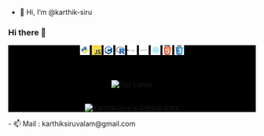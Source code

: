 - 👋 Hi, I’m @karthik-siru
### Hi there 👋
<div align="center" style="background-color:#000">
  <code><img height="20" src="https://raw.githubusercontent.com/github/explore/80688e429a7d4ef2fca1e82350fe8e3517d3494d/topics/python/python.png"></code>
  <code><img height="20" src="https://raw.githubusercontent.com/github/explore/80688e429a7d4ef2fca1e82350fe8e3517d3494d/topics/javascript/javascript.png"></code>
  <code><img height="20" src="https://raw.githubusercontent.com/github/explore/80688e429a7d4ef2fca1e82350fe8e3517d3494d/topics/c/c.png"></code>
  <code><img height="20" src="https://raw.githubusercontent.com/github/explore/80688e429a7d4ef2fca1e82350fe8e3517d3494d/topics/r/r.png"></code>
  <code><img height="20" src="https://raw.githubusercontent.com/github/explore/80688e429a7d4ef2fca1e82350fe8e3517d3494d/topics/mongodb/mongodb.png"></code>
  <code><img height="20" src="https://raw.githubusercontent.com/github/explore/80688e429a7d4ef2fca1e82350fe8e3517d3494d/topics/express/express.png"></code>
  <code><img height="20" src="https://raw.githubusercontent.com/github/explore/80688e429a7d4ef2fca1e82350fe8e3517d3494d/topics/react/react.png"></code>
  <code><img height="20" src="https://raw.githubusercontent.com/github/explore/80688e429a7d4ef2fca1e82350fe8e3517d3494d/topics/html/html.png"></code>
  <code><img height="20" src="https://raw.githubusercontent.com/github/explore/80688e429a7d4ef2fca1e82350fe8e3517d3494d/topics/css/css.png"></code>
  
  



  <br/>
  <br/>
  <br/>
  
![Top Langs](https://github-readme-stats.vercel.app/api/top-langs/?username=karthik-siru&show_icons=true&theme=dark&count_private=true)
  <br/>
  <br/>
 
![Karthik-Siru's GitHub stats](https://github-readme-stats.vercel.app/api?username=karthik-siru&show_icons=true&theme=dark&count_private=true)

</div>
- 📫 Mail : karthiksiruvalam@gmail.com

<!---
karthik-siru/karthik-siru is a ✨ special ✨ repository because its `README.md` (this file) appears on your GitHub profile.
You can click the Preview link to take a look at your changes.
--->

